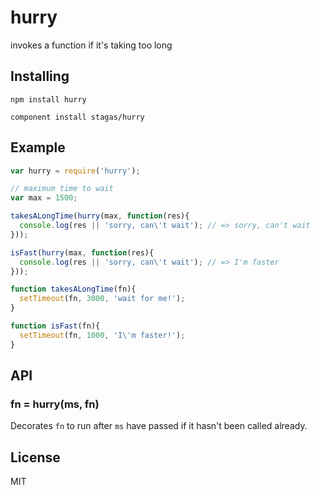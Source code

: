 
# hurry

invokes a function if it's taking too long

## Installing

`npm install hurry`

`component install stagas/hurry`

## Example

```js
var hurry = require('hurry');

// maximum time to wait
var max = 1500;

takesALongTime(hurry(max, function(res){
  console.log(res || 'sorry, can\'t wait'); // => sorry, can't wait
}));

isFast(hurry(max, function(res){
  console.log(res || 'sorry, can\'t wait'); // => I'm faster
}));

function takesALongTime(fn){
  setTimeout(fn, 3000, 'wait for me!');
}

function isFast(fn){
  setTimeout(fn, 1000, 'I\'m faster!');
}
```

## API

### fn = hurry(ms, fn)

Decorates `fn` to run after `ms`
have passed if it hasn't been called
already.

## License

MIT
